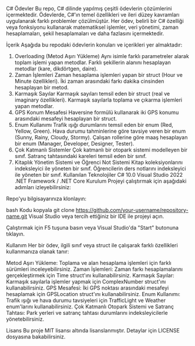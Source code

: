 C# Ödevler
Bu repo, C# dilinde yapılmış çeşitli ödevlerin çözümlerini içermektedir. Ödevlerde, C#'ın temel özellikleri ve ileri düzey kavramları uygulanarak farklı problemler çözülmüştür. Her ödev, belirli bir C# özelliği veya fonksiyonu kullanarak matematiksel işlemler, veri yönetimi, zaman hesaplamaları, şekil hesaplamaları ve daha fazlasını içermektedir.

İçerik
Aşağıda bu repodaki ödevlerin konuları ve içerikleri yer almaktadır:

1. Overloading (Metod Aşırı Yükleme)
Aynı isimle farklı parametreler alarak toplam işlemi yapan metodlar.
Farklı şekillerin alanını hesaplayan metodlar (kare, dikdörtgen, daire).
2. Zaman İşlemleri
Zaman hesaplama işlemleri yapan bir struct (Hour ve Minute özellikleri).
İki zaman arasındaki farkı dakika cinsinden hesaplayan bir metod.
3. Karmaşık Sayılar
Karmaşık sayıları temsil eden bir struct (real ve imaginary özellikleri).
Karmaşık sayılarla toplama ve çıkarma işlemleri yapan metodlar.
4. GPS Konum Mesafesi
Haversine formülü kullanarak iki GPS konumu arasındaki mesafeyi hesaplayan bir struct.
5. Enum Kullanımı
Trafik ışığı durumlarını temsil eden bir enum (Red, Yellow, Green).
Hava durumu tahminlerine göre tavsiye veren bir enum (Sunny, Rainy, Cloudy, Stormy).
Çalışan rollerine göre maaş hesaplayan bir enum (Manager, Developer, Designer, Tester).
6. Çok Katmanlı Sistemler
Çok katmanlı bir otopark sistemi modelleyen bir sınıf.
Satranç tahtasındaki kareleri temsil eden bir sınıf.
7. Kitaplık Yönetim Sistemi ve Öğrenci Not Sistemi
Kitap koleksiyonlarını indeksleyici ile yöneten bir sınıf.
Öğrencilerin ders notlarını indeksleyici ile yöneten bir sınıf.
Kullanılan Teknolojiler
C# 10.0
Visual Studio 2022
.NET Framework / .NET Core
Kurulum
Projeyi çalıştırmak için aşağıdaki adımları izleyebilirsiniz:

Repo'yu bilgisayarınıza klonlayın:

bash
Kodu kopyala
git clone https://github.com/your-username/repository-name.git
Visual Studio veya tercih ettiğiniz bir IDE ile projeyi açın.

Çalıştırmak için F5 tuşuna basın veya Visual Studio'da "Start" butonuna tıklayın.

Kullanım
Her bir ödev, ilgili sınıf veya struct ile çalışarak farklı özellikleri kullanmanıza olanak tanır:

Metod Aşırı Yükleme: Toplama ve alan hesaplama işlemleri için farklı sürümleri inceleyebilirsiniz.
Zaman İşlemleri: Zaman farkı hesaplamalarını gerçekleştirmek için Time struct'ını kullanabilirsiniz.
Karmaşık Sayılar: Karmaşık sayılarla işlemler yapmak için ComplexNumber struct'ını kullanabilirsiniz.
GPS Mesafesi: İki GPS noktası arasındaki mesafeyi hesaplamak için GPSLocation struct'ını kullanabilirsiniz.
Enum Kullanımı: Trafik ışığı ve hava durumu tavsiyeleri için TrafficLight ve Weather enum'larını kullanabilirsiniz.
Çok Katmanlı Otopark Sistemi ve Satranç Tahtası: Park yerleri ve satranç tahtası durumlarını indeksleyicilerle yönetebilirsiniz.

Lisans
Bu proje MIT lisansı altında lisanslanmıştır. Detaylar için LICENSE dosyasına bakabilirsiniz.



